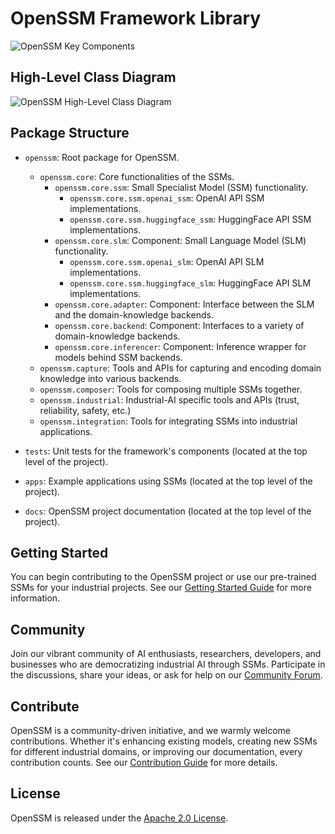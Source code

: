 # OpenSSM Framework Library

![OpenSSM Key Components](../docs/diagrams/ssm-key-components.drawio.png)

## High-Level Class Diagram

![OpenSSM High-Level Class Diagram](../docs/diagrams/ssm-class-diagram.drawio.png)

## Package Structure

- `openssm`: Root package for OpenSSM.
  - `openssm.core`: Core functionalities of the SSMs.
    - `openssm.core.ssm`: Small Specialist Model (SSM) functionality.
      - `openssm.core.ssm.openai_ssm`: OpenAI API SSM implementations.
      - `openssm.core.ssm.huggingface_ssm`: HuggingFace API SSM implementations.
    - `openssm.core.slm`: Component: Small Language Model (SLM) functionality.
      - `openssm.core.ssm.openai_slm`: OpenAI API SLM implementations.
      - `openssm.core.ssm.huggingface_slm`: HuggingFace API SLM implementations.
    - `openssm.core.adapter`: Component: Interface between the SLM and the domain-knowledge backends.
    - `openssm.core.backend`: Component: Interfaces to a variety of domain-knowledge backends.
    - `openssm.core.inferencer`: Component: Inference wrapper for models behind SSM backends.
  - `openssm.capture`: Tools and APIs for capturing and encoding domain knowledge into various backends.
  - `openssm.composer`: Tools for composing multiple SSMs together.
  - `openssm.industrial`: Industrial-AI specific tools and APIs (trust, reliability, safety, etc.)
  - `openssm.integration`: Tools for integrating SSMs into industrial applications.

- `tests`: Unit tests for the framework's components (located at the top level of the project).

- `apps`: Example applications using SSMs (located at the top level of the project).

- `docs`: OpenSSM project documentation (located at the top level of the project).

## Getting Started

You can begin contributing to the OpenSSM project or use our pre-trained SSMs for your industrial projects. See our [Getting
Started Guide](link-to-guide) for more information.

## Community

Join our vibrant community of AI enthusiasts, researchers, developers, and businesses who are democratizing industrial AI
through SSMs. Participate in the discussions, share your ideas, or ask for help on our [Community Forum](link-to-forum).

## Contribute

OpenSSM is a community-driven initiative, and we warmly welcome contributions. Whether it's enhancing existing models,
creating new SSMs for different industrial domains, or improving our documentation, every contribution counts. See our
[Contribution Guide](../docs/CONTRIBUTING.md) for more details.

## License

OpenSSM is released under the [Apache 2.0 License](../LICENSE.md).
